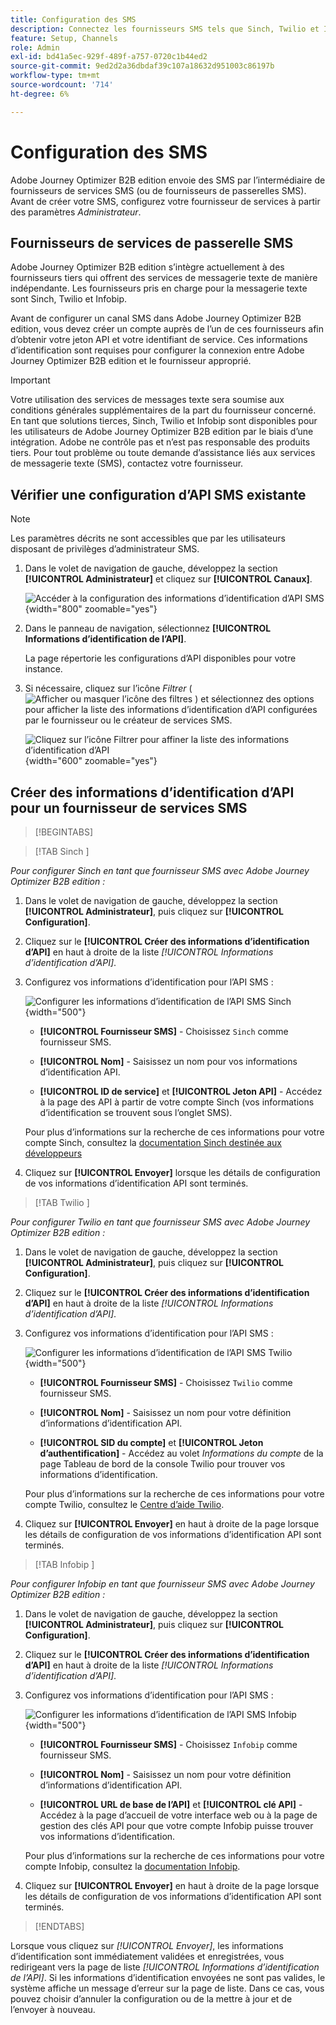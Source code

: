 ```yaml
---
title: Configuration des SMS
description: Connectez les fournisseurs SMS tels que Sinch, Twilio et Infobip aux informations d’identification d’API pour activer la messagerie texte dans les parcours B2B edition Journey Optimizer.
feature: Setup, Channels
role: Admin
exl-id: bd41a5ec-929f-489f-a757-0720c1b44ed2
source-git-commit: 9ed2d2a36dbdaf39c107a18632d951003c86197b
workflow-type: tm+mt
source-wordcount: '714'
ht-degree: 6%

---
```


# Configuration des SMS

Adobe Journey Optimizer B2B edition envoie des SMS par l’intermédiaire de fournisseurs de services SMS (ou de fournisseurs de passerelles SMS). Avant de créer votre SMS, configurez votre fournisseur de services à partir des paramètres _Administrateur_.

## Fournisseurs de services de passerelle SMS

Adobe Journey Optimizer B2B edition s’intègre actuellement à des fournisseurs tiers qui offrent des services de messagerie texte de manière indépendante. Les fournisseurs pris en charge pour la messagerie texte sont Sinch, Twilio et Infobip.

Avant de configurer un canal SMS dans Adobe Journey Optimizer B2B edition, vous devez créer un compte auprès de l’un de ces fournisseurs afin d’obtenir votre jeton API et votre identifiant de service. Ces informations d’identification sont requises pour configurer la connexion entre Adobe Journey Optimizer B2B edition et le fournisseur approprié.

>[!IMPORTANT]
>
>Votre utilisation des services de messages texte sera soumise aux conditions générales supplémentaires de la part du fournisseur concerné. En tant que solutions tierces, Sinch, Twilio et Infobip sont disponibles pour les utilisateurs de Adobe Journey Optimizer B2B edition par le biais d’une intégration. Adobe ne contrôle pas et n’est pas responsable des produits tiers. Pour tout problème ou toute demande d’assistance liés aux services de messagerie texte (SMS), contactez votre fournisseur.

## Vérifier une configuration d’API SMS existante

>[!NOTE]
>
>Les paramètres décrits ne sont accessibles que par les utilisateurs disposant de privilèges d’administrateur SMS.

1. Dans le volet de navigation de gauche, développez la section **[!UICONTROL Administrateur]** et cliquez sur **[!UICONTROL Canaux]**.

   ![Accéder à la configuration des informations d’identification d’API SMS](./assets/config-sms-api.png){width="800" zoomable="yes"}

1. Dans le panneau de navigation, sélectionnez **[!UICONTROL Informations d’identification de l’API]**.

   La page répertorie les configurations d’API disponibles pour votre instance.

1. Si nécessaire, cliquez sur l’icône _Filtrer_ ( ![Afficher ou masquer l’icône des filtres](../assets/do-not-localize/icon-filter.svg) ) et sélectionnez des options pour afficher la liste des informations d’identification d’API configurées par le fournisseur ou le créateur de services SMS.

   ![Cliquez sur l’icône Filtrer pour affiner la liste des informations d’identification d’API](./assets/config-sms-api-filter.png){width="600" zoomable="yes"}

## Créer des informations d’identification d’API pour un fournisseur de services SMS

>[!BEGINTABS]

>[!TAB  Sinch ]

_Pour configurer Sinch en tant que fournisseur SMS avec Adobe Journey Optimizer B2B edition :_

1. Dans le volet de navigation de gauche, développez la section **[!UICONTROL Administrateur]**, puis cliquez sur **[!UICONTROL Configuration]**.

1. Cliquez sur le **[!UICONTROL Créer des informations d’identification d’API]** en haut à droite de la liste _[!UICONTROL Informations d’identification d’API]_.

1. Configurez vos informations dʼidentification pour lʼAPI SMS :

   ![Configurer les informations d’identification de l’API SMS Sinch](./assets/config-sms-api-sinch.png){width="500"}

   * **[!UICONTROL Fournisseur SMS]** - Choisissez `Sinch` comme fournisseur SMS.

   * **[!UICONTROL Nom]** - Saisissez un nom pour vos informations d’identification API.

   * **[!UICONTROL ID de service]** et **[!UICONTROL Jeton API]** - Accédez à la page des API à partir de votre compte Sinch (vos informations d’identification se trouvent sous l’onglet SMS).

   Pour plus d’informations sur la recherche de ces informations pour votre compte Sinch, consultez la [documentation Sinch destinée aux développeurs](https://developers.sinch.com/docs/sms/getting-started/#2-get-credentials)

1. Cliquez sur **[!UICONTROL Envoyer]** lorsque les détails de configuration de vos informations d’identification API sont terminés.

>[!TAB  Twilio ]

_Pour configurer Twilio en tant que fournisseur SMS avec Adobe Journey Optimizer B2B edition :_

1. Dans le volet de navigation de gauche, développez la section **[!UICONTROL Administrateur]**, puis cliquez sur **[!UICONTROL Configuration]**.

1. Cliquez sur le **[!UICONTROL Créer des informations d’identification d’API]** en haut à droite de la liste _[!UICONTROL Informations d’identification d’API]_.

1. Configurez vos informations dʼidentification pour lʼAPI SMS :

   ![Configurer les informations d’identification de l’API SMS Twilio](./assets/config-sms-api-twilio.png){width="500"}

   * **[!UICONTROL Fournisseur SMS]** - Choisissez `Twilio` comme fournisseur SMS.

   * **[!UICONTROL Nom]** - Saisissez un nom pour votre définition d’informations d’identification API.

   * **[!UICONTROL SID du compte]** et **[!UICONTROL Jeton d’authentification]** - Accédez au volet _Informations du compte_ de la page Tableau de bord de la console Twilio pour trouver vos informations d’identification.

   Pour plus d’informations sur la recherche de ces informations pour votre compte Twilio, consultez le [Centre d’aide Twilio](https://help.twilio.com/articles/14726256820123-What-is-a-Twilio-Account-SID-and-where-can-I-find-it-).

1. Cliquez sur **[!UICONTROL Envoyer]** en haut à droite de la page lorsque les détails de configuration de vos informations d’identification API sont terminés.

>[!TAB  Infobip ]

_Pour configurer Infobip en tant que fournisseur SMS avec Adobe Journey Optimizer B2B edition :_

1. Dans le volet de navigation de gauche, développez la section **[!UICONTROL Administrateur]**, puis cliquez sur **[!UICONTROL Configuration]**.

1. Cliquez sur le **[!UICONTROL Créer des informations d’identification d’API]** en haut à droite de la liste _[!UICONTROL Informations d’identification d’API]_.

1. Configurez vos informations dʼidentification pour lʼAPI SMS :

   ![Configurer les informations d’identification de l’API SMS Infobip](./assets/config-sms-api-infobip.png){width="500"}

   * **[!UICONTROL Fournisseur SMS]** - Choisissez `Infobip` comme fournisseur SMS.

   * **[!UICONTROL Nom]** - Saisissez un nom pour votre définition d’informations d’identification API.

   * **[!UICONTROL URL de base de l’API]** et **[!UICONTROL clé API]** - Accédez à la page d’accueil de votre interface web ou à la page de gestion des clés API pour que votre compte Infobip puisse trouver vos informations d’identification.

   Pour plus d’informations sur la recherche de ces informations pour votre compte Infobip, consultez la [documentation Infobip](https://www.infobip.com/docs/api/_blank).

1. Cliquez sur **[!UICONTROL Envoyer]** en haut à droite de la page lorsque les détails de configuration de vos informations d’identification API sont terminés.

>[!ENDTABS]

Lorsque vous cliquez sur _[!UICONTROL Envoyer]_, les informations d’identification sont immédiatement validées et enregistrées, vous redirigeant vers la page de liste _[!UICONTROL Informations d’identification de l’API]_. Si les informations d’identification envoyées ne sont pas valides, le système affiche un message d’erreur sur la page de liste. Dans ce cas, vous pouvez choisir d’annuler la configuration ou de la mettre à jour et de l’envoyer à nouveau.
